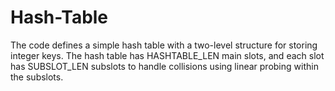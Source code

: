 # Hash-Table
The code defines a simple hash table with a two-level structure for storing integer keys. The hash table has HASHTABLE_LEN main slots, and each slot has SUBSLOT_LEN subslots to handle collisions using linear probing within the subslots.
